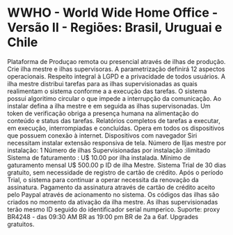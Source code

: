 # WWHO - World Wide Home Office - Versão II - Regiões: Brasil, Uruguai e Chile 
Plataforma de Produçao remota ou presencial através de ilhas de produção.
Crie ilha mestre e ilhas supervisoras. 
A parametrização definirá 12 aspectos operacionais.
Respeito integral à LGPD e a privacidade de todos usuários.
A ilha mestre distribui tarefas para as ilhas supervisionadas as quais realimentam o sistema conforme a a execução das tarefas.
O sistema possui algoritimo circular o que impede a interrupção da comunicação.
Ao instalar defina a ilha mestre e em seguida as ilhas supervisonadas.
Um token de verificação obriga a presença humana na alimentação do conteúdo e status das tarefas.
Relatórios completos de tarefas a executar, em execução, interrompiadas e concluídas.
Opera em todos os dispositivos que possuem conexão à internet.
Dispositivos com navegador Siri necessitam instalar extensão responsiva de tela.
Número de Iljas mestre por instalação: 1
Número de ilhas Supervisionadas por instalação :ilimitado
Sistema de faturamento : U$ 10.00 por ilha instalada. Mínimo de gaturamento mensal U$ 500.00 p ID de ilha Mestre.
Sistema Trial de 30 dias gratuito, sem necessidade de registro de cartão de crédito.
Após o período Trial, o sistema para continuar a operar necessita da renovação da assinatura.
Pagamento da assinatura através de cartão de crédito aceito pelo Paypal através de acionamento no sistema.
Os códigos das ilhas são criados no momento da ativação da ilha mestre.
As ilhas supervisionadas terão mesmo ID seguido do identificador serial numperico.
Suporte: proxy BR4248 - das 09:30 AM BR as 19:00 pm BR de 2a a 6af.
Upgrades gratuitos.
